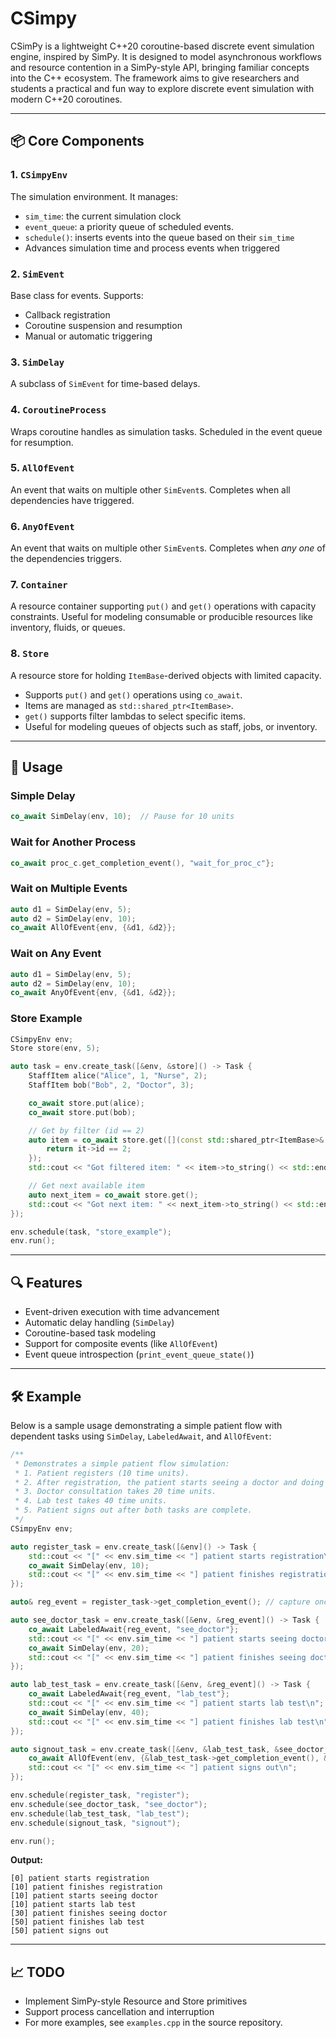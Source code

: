 # CSimpy

CSimPy is a lightweight C++20 coroutine-based discrete event simulation engine, inspired by SimPy. It is designed to model asynchronous workflows and resource contention in a SimPy-style API, bringing familiar concepts into the C++ ecosystem. The framework aims to give researchers and students a practical and fun way to explore discrete event simulation with modern C++20 coroutines.


---

## 📦 Core Components

### 1. `CSimpyEnv`
The simulation environment. It manages:
- `sim_time`: the current simulation clock
- `event_queue`: a priority queue of scheduled events.
- `schedule()`: inserts events into the queue based on their `sim_time`
- Advances simulation time and process events when triggered

### 2. `SimEvent`
Base class for events. Supports:
- Callback registration
- Coroutine suspension and resumption
- Manual or automatic triggering

### 3. `SimDelay`
A subclass of `SimEvent` for time-based delays.

### 4. `CoroutineProcess`
Wraps coroutine handles as simulation tasks. Scheduled in the event queue for resumption.

### 5. `AllOfEvent`
An event that waits on multiple other `SimEvent`s. Completes when all dependencies have triggered.

### 6. `AnyOfEvent`
An event that waits on multiple other `SimEvent`s. 
Completes when *any one* of the dependencies triggers. 

### 7. `Container`
A resource container supporting `put()` and `get()` operations with capacity constraints. 
Useful for modeling consumable or producible resources like inventory, fluids, or queues.

### 8. `Store`
A resource store for holding `ItemBase`-derived objects with limited capacity.
- Supports `put()` and `get()` operations using `co_await`.
- Items are managed as `std::shared_ptr<ItemBase>`.
- `get()` supports filter lambdas to select specific items.
- Useful for modeling queues of objects such as staff, jobs, or inventory.


---

## 🧪 Usage

### Simple Delay
```cpp
co_await SimDelay(env, 10);  // Pause for 10 units
```

### Wait for Another Process
```cpp
co_await proc_c.get_completion_event(), "wait_for_proc_c"};
```

### Wait on Multiple Events
```cpp
auto d1 = SimDelay(env, 5);
auto d2 = SimDelay(env, 10);
co_await AllOfEvent{env, {&d1, &d2}};
```

### Wait on Any Event
```cpp
auto d1 = SimDelay(env, 5);
auto d2 = SimDelay(env, 10);
co_await AnyOfEvent{env, {&d1, &d2}};
```

### Store Example
```cpp
CSimpyEnv env;
Store store(env, 5);

auto task = env.create_task([&env, &store]() -> Task {
    StaffItem alice("Alice", 1, "Nurse", 2);
    StaffItem bob("Bob", 2, "Doctor", 3);

    co_await store.put(alice);
    co_await store.put(bob);

    // Get by filter (id == 2)
    auto item = co_await store.get([](const std::shared_ptr<ItemBase>& it) {
        return it->id == 2;
    });
    std::cout << "Got filtered item: " << item->to_string() << std::endl;

    // Get next available item
    auto next_item = co_await store.get();
    std::cout << "Got next item: " << next_item->to_string() << std::endl;
});

env.schedule(task, "store_example");
env.run();
```

---

## 🔍 Features

- Event-driven execution with time advancement
- Automatic delay handling (`SimDelay`)
- Coroutine-based task modeling
- Support for composite events (like `AllOfEvent`)
- Event queue introspection (`print_event_queue_state()`)

---

## 🛠️ Example

Below is a sample usage demonstrating a simple patient flow with dependent tasks using `SimDelay`, `LabeledAwait`, and `AllOfEvent`:

```cpp
/**
 * Demonstrates a simple patient flow simulation:
 * 1. Patient registers (10 time units).
 * 2. After registration, the patient starts seeing a doctor and doing a lab test in parallel.
 * 3. Doctor consultation takes 20 time units.
 * 4. Lab test takes 40 time units.
 * 5. Patient signs out after both tasks are complete.
 */
CSimpyEnv env;

auto register_task = env.create_task([&env]() -> Task {
    std::cout << "[" << env.sim_time << "] patient starts registration\n";
    co_await SimDelay(env, 10);
    std::cout << "[" << env.sim_time << "] patient finishes registration\n";
});

auto& reg_event = register_task->get_completion_event(); // capture once

auto see_doctor_task = env.create_task([&env, &reg_event]() -> Task {
    co_await LabeledAwait{reg_event, "see_doctor"};
    std::cout << "[" << env.sim_time << "] patient starts seeing doctor\n";
    co_await SimDelay(env, 20);
    std::cout << "[" << env.sim_time << "] patient finishes seeing doctor\n";
});

auto lab_test_task = env.create_task([&env, &reg_event]() -> Task {
    co_await LabeledAwait{reg_event, "lab_test"};
    std::cout << "[" << env.sim_time << "] patient starts lab test\n";
    co_await SimDelay(env, 40);
    std::cout << "[" << env.sim_time << "] patient finishes lab test\n";
});

auto signout_task = env.create_task([&env, &lab_test_task, &see_doctor_task]() -> Task {
    co_await AllOfEvent(env, {&lab_test_task->get_completion_event(), &see_doctor_task->get_completion_event()});
    std::cout << "[" << env.sim_time << "] patient signs out\n";
});

env.schedule(register_task, "register");
env.schedule(see_doctor_task, "see_doctor");
env.schedule(lab_test_task, "lab_test");
env.schedule(signout_task, "signout");

env.run();
```

**Output:**
```
[0] patient starts registration
[10] patient finishes registration
[10] patient starts seeing doctor
[10] patient starts lab test
[30] patient finishes seeing doctor
[50] patient finishes lab test
[50] patient signs out
```

---

## 📈 TODO

- Implement SimPy-style Resource and Store primitives
- Support process cancellation and interruption
- For more examples, see `examples.cpp` in the source repository.



